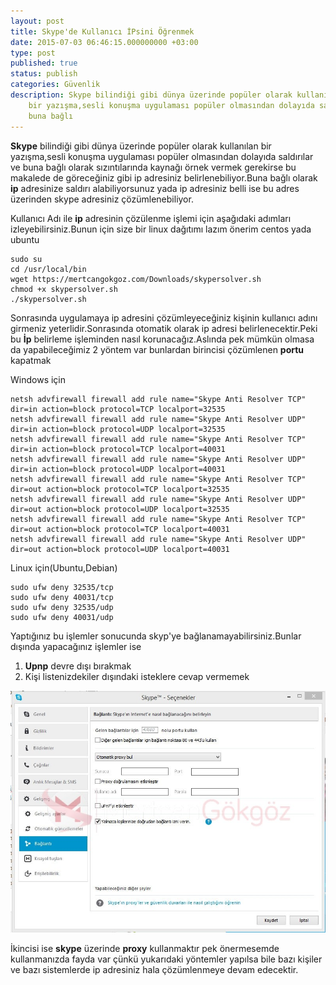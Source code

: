 ```yaml
---
layout: post
title: Skype'de Kullanıcı İPsini Öğrenmek
date: 2015-07-03 06:46:15.000000000 +03:00
type: post
published: true
status: publish
categories: Güvenlik
description: Skype bilindiği gibi dünya üzerinde popüler olarak kullanılan
    bir yazışma,sesli konuşma uygulaması popüler olmasından dolayıda saldırılar ve
    buna bağlı
---
```


**Skype** bilindiği gibi dünya üzerinde popüler olarak kullanılan bir yazışma,sesli konuşma uygulaması popüler olmasından dolayıda saldırılar ve buna bağlı olarak sızıntılarında kaynağı örnek vermek gerekirse bu makalede de göreceğiniz gibi ip adresiniz belirlenebiliyor.Buna bağlı olarak **ip** adresinize saldırı alabiliyorsunuz yada ip adresiniz belli ise bu adres üzerinden skype adresiniz çözümlenebiliyor.

Kullanıcı Adı ile **ip** adresinin çözülenme işlemi için aşağıdaki adımları izleyebilirsiniz.Bunun için size bir linux dağıtımı lazım önerim centos yada ubuntu

    sudo su
    cd /usr/local/bin
    wget https://mertcangokgoz.com/Downloads/skypersolver.sh
    chmod +x skypersolver.sh
    ./skypersolver.sh

Sonrasında uygulamaya ip adresini çözümleyeceğiniz kişinin kullanıcı adını girmeniz yeterlidir.Sonrasında otomatik olarak ip adresi belirlenecektir.Peki bu **İp** belirleme işleminden nasıl korunacağız.Aslında pek mümkün olmasa da yapabileceğimiz 2 yöntem var bunlardan birincisi çözümlenen **portu** kapatmak

Windows için

    netsh advfirewall firewall add rule name="Skype Anti Resolver TCP" dir=in action=block protocol=TCP localport=32535
    netsh advfirewall firewall add rule name="Skype Anti Resolver UDP" dir=in action=block protocol=UDP localport=32535
    netsh advfirewall firewall add rule name="Skype Anti Resolver TCP" dir=in action=block protocol=TCP localport=40031
    netsh advfirewall firewall add rule name="Skype Anti Resolver UDP" dir=in action=block protocol=UDP localport=40031
    netsh advfirewall firewall add rule name="Skype Anti Resolver TCP" dir=out action=block protocol=TCP localport=32535
    netsh advfirewall firewall add rule name="Skype Anti Resolver UDP" dir=out action=block protocol=UDP localport=32535
    netsh advfirewall firewall add rule name="Skype Anti Resolver TCP" dir=out action=block protocol=TCP localport=40031
    netsh advfirewall firewall add rule name="Skype Anti Resolver UDP" dir=out action=block protocol=UDP localport=40031

Linux için(Ubuntu,Debian)

    sudo ufw deny 32535/tcp
    sudo ufw deny 40031/tcp
    sudo ufw deny 32535/udp
    sudo ufw deny 40031/udp

Yaptığınız bu işlemler sonucunda skyp'ye bağlanamayabilirsiniz.Bunlar dışında yapacağınız işlemler ise

1. **Upnp** devre dışı bırakmak
2. Kişi listenizdekiler dışındaki isteklere cevap vermemek

![skyperesolver](/assets/skyperesolvergorsel1-e1435895247884.jpg)

İkincisi&nbsp;ise **skype** üzerinde **proxy** kullanmaktır pek önermesemde kullanmanızda fayda var çünkü yukarıdaki yöntemler yapılsa bile bazı kişiler ve bazı sistemlerde ip adresiniz hala çözümlenmeye devam edecektir.
